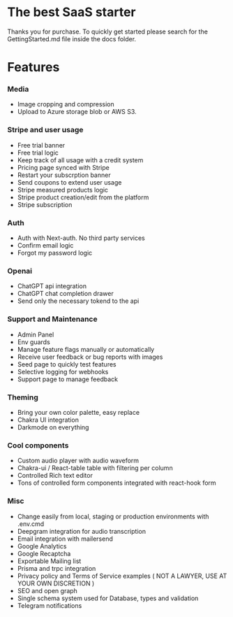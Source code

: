 # The best SaaS starter

Thanks you for purchase. To quickly get started please search for the GettingStarted.md file inside the docs folder.

# Features

### Media

- Image cropping and compression
- Upload to Azure storage blob or AWS S3.

### Stripe and user usage

- Free trial banner
- Free trial logic
- Keep track of all usage with a credit system
- Pricing page synced with Stripe
- Restart your subscrption banner
- Send coupons to extend user usage
- Stripe measured products logic
- Stripe product creation/edit from the platform
- Stripe subscription

### Auth

- Auth with Next-auth. No third party services
- Confirm email logic
- Forgot my password logic

### Openai

- ChatGPT api integration
- ChatGPT chat completion drawer
- Send only the necessary tokend to the api

### Support and Maintenance

- Admin Panel
- Env guards
- Manage feature flags manually or automatically
- Receive user feedback or bug reports with images
- Seed page to quickly test features
- Selective logging for webhooks
- Support page to manage feedback

### Theming

- Bring your own color palette, easy replace
- Chakra UI integration
- Darkmode on everything

### Cool components

- Custom audio player with audio waveform
- Chakra-ui / React-table table with filtering per column
- Controlled Rich text editor
- Tons of controlled form components integrated with react-hook form

### Misc

- Change easily from local, staging or production environments with .env.cmd
- Deepgram integration for audio transcription
- Email integration with mailersend
- Google Analytics
- Google Recaptcha
- Exportable Mailing list
- Prisma and trpc integration
- Privacy policy and Terms of Service examples ( NOT A LAWYER, USE AT YOUR OWN DISCRETION )
- SEO and open graph
- Single schema system used for Database, types and validation
- Telegram notifications
